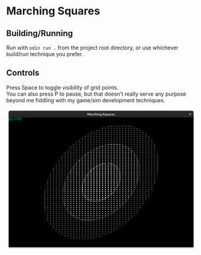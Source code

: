 Marching Squares
================

Building/Running
----------------
Run with `odin run .` from the project root directory, or use whichever build/run technique you prefer.

Controls
--------
Press Space to toggle visibility of grid points.  
You can also press P to pause, but that doesn't really serve any purpose beyond me fiddling with my game/sim development techniques.

![Screenshot of Marching Squares program visualizing an ellipse.](gaussian_visualization_speen.png)
